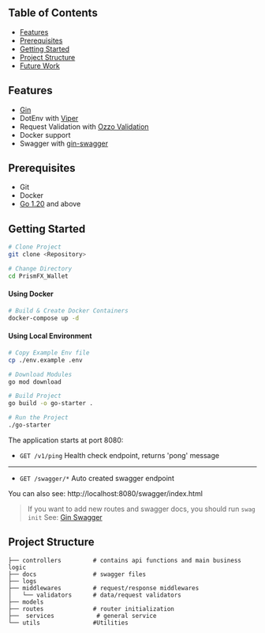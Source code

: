 ## Table of Contents

- [Features](#features)
- [Prerequisites](#prerequisites)
- [Getting Started](#getting-started)
- [Project Structure](#project-structure)
- [Future Work](#future-work)

## Features

- [Gin](https://github.com/gin-gonic/gin)
- DotEnv with [Viper](https://github.com/spf13/viper)
- Request Validation with [Ozzo Validation](https://github.com/go-ozzo/ozzo-validation)
- Docker support
- Swagger with [gin-swagger](https://github.com/swaggo/gin-swagger)

## Prerequisites

- Git
- Docker
- [Go 1.20](https://go.dev/doc/install) and above

## Getting Started

```bash
# Clone Project
git clone <Repository>

# Change Directory
cd PrismFX_Wallet
```

#### Using Docker

```bash
# Build & Create Docker Containers
docker-compose up -d
```

#### Using Local Environment

```bash
# Copy Example Env file
cp ./env.example .env

# Download Modules
go mod download

# Build Project
go build -o go-starter .

# Run the Project
./go-starter
```

The application starts at port 8080:

- `GET /v1/ping` Health check endpoint, returns 'pong' message

---

- `GET /swagger/*` Auto created swagger endpoint

You can also see: http://localhost:8080/swagger/index.html

> If you want to add new routes and swagger docs, you should run `swag init`
> See: [Gin Swagger](https://github.com/swaggo/gin-swagger)

## Project Structure

```
├── controllers         # contains api functions and main business logic
├── docs                # swagger files
├── logs
├── middlewares         # request/response middlewares
│   └── validators      # data/request validators
├── models
├── routes              # router initialization
├──  services            # general service
└── utils               #Utilities
```
